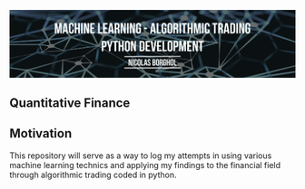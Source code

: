 ![Picture](doc/banner.png?raw=true)

## Quantitative Finance


## Motivation

This repository will serve as a way to log my attempts in using various machine learning technics and applying my findings to the financial field through algorithmic trading coded in python. 